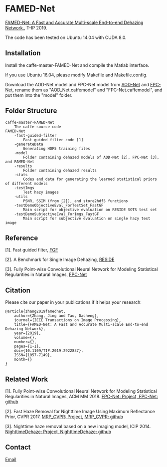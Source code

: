 # FAMED-Net
[FAMED-Net: A Fast and Accurate Multi-scale End-to-end Dehazing Network.](https://chaimi2013.github.io/Research/FAMED-Net/), T-IP 2019.

The code has been tested on Ubuntu 14.04 with CUDA 8.0.

## Installation
Install the caffe-master-FAMED-Net and compile the Matlab interface. 

If you use Ubuntu 16.04, please modify Makefile and Makefile.config. 

Download the AOD-Net model and FPC-Net model from [AOD-Net](https://github.com/Boyiliee/AOD-Net) and [FPC-Net](https://github.com/chaimi2013/FPCNet), rename them as "AOD_Net.caffemodel" and "FPC-Net.caffemodel", and put them into the "model" folder.

## Folder Structure
    caffe-master-FAMED-Net
        The caffe source code
    FAMED-Net
        -fast-guided-filter
            Fast guided filter code [1]
        -generateData
            Generating HDF5 training files
        -model
            Folder containing dehazed models of AOD-Net [2], FPC-Net [3], and FAMED-Net
        -results
            Folder containing dehazed results
        -stats
            Codes and data for generating the learned statistical priors of different models
        -testImgs
            Test hazy images
        -utils
            PSNR, SSIM (from [2]), and store2hdf5 functions
        -testDemoObjectiveEval_ForTestSet_FastGF
            Main script for objective evaluation on RESIDE SOTS test set
        -testDemoSubjectiveEval_ForImgs_FastGF
            Main script for subjective evaluation on single hazy test image

## Reference
[1]. Fast guided filter, [FGF](http://kaiminghe.com/eccv10/index.html)

[2]. A Benchmark for Single Image Dehazing, [RESIDE](https://sites.google.com/view/reside-dehaze-datasets)

[3]. Fully Point-wise Convolutional Neural Network for Modeling Statistical Regularities in Natural Images, [FPC-Net](https://github.com/chaimi2013/FPCNet)
            
## Citation
Please cite our paper in your publications if it helps your research:

    @article{zhang2019famednet, 
        author={Zhang, Jing and Tao, Dacheng}, 
        journal={IEEE Transactions on Image Processing}, 
        title={FAMED-Net: A Fast and Accurate Multi-scale End-to-end Dehazing Network}, 
        year={2019}, 
        volume={}, 
        number={}, 
        pages={1-1}, 
        doi={10.1109/TIP.2019.2922837}, 
        ISSN={1057-7149}, 
        month={}
    }

## Related Work
[1]. Fully Point-wise Convolutional Neural Network for Modeling Statistical Regularities in Natural Images, ACM MM 2018. [FPC-Net: Project, ](https://chaimi2013.github.io/Research/FPC/index.html)
    [FPC-Net: github](https://github.com/chaimi2013/FPCNet)

[2]. Fast Haze Removal for Nighttime Image Using Maximum Reflectance Prior, CVPR 2017. [MRP_CVPR: Project,](https://chaimi2013.github.io/Research/NighttimeDehazing/index.html)
    [MRP_CVPR: github](https://github.com/chaimi2013/MRP)
    
[3]. Nighttime haze removal based on a new imaging model, ICIP 2014. [NighttimeDehaze: Project, ](https://chaimi2013.github.io/Research/NighttimeDehazing_ICIP2014/index.html)
    [NighttimeDehaze: github](https://github.com/chaimi2013/NighttimeDehaze)
    
## Contact
[Email](zj.winner@163.com)
